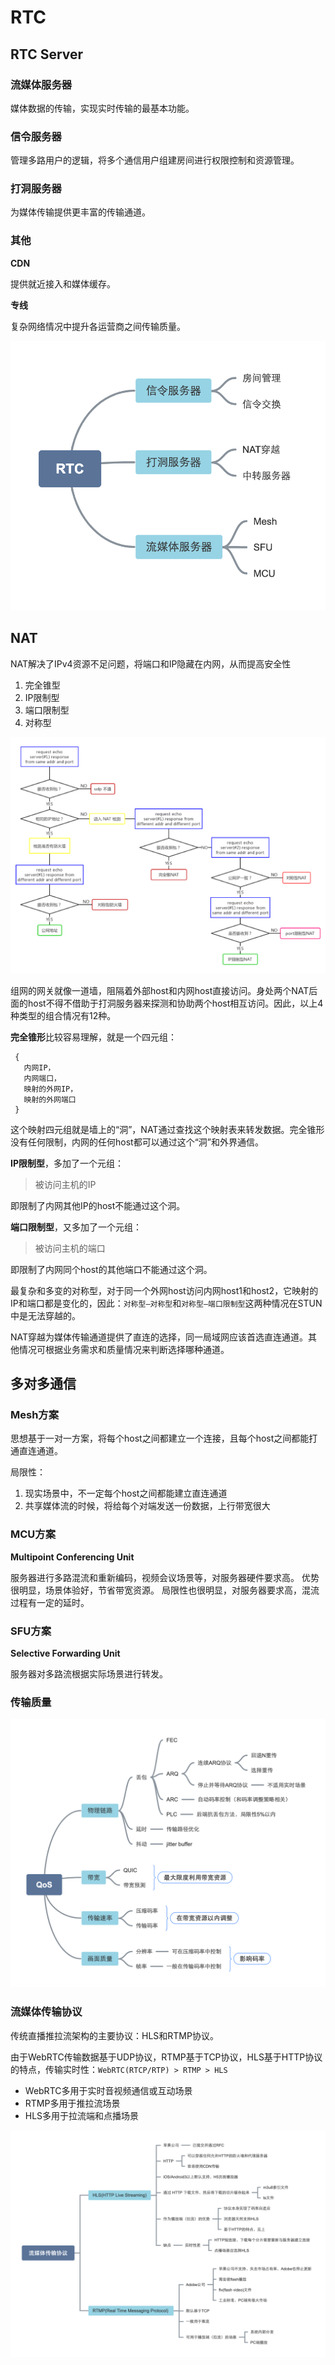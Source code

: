 # RTC
## RTC Server

### 流媒体服务器

媒体数据的传输，实现实时传输的最基本功能。

### 信令服务器

管理多路用户的逻辑，将多个通信用户组建房间进行权限控制和资源管理。

### 打洞服务器

为媒体传输提供更丰富的传输通道。

### 其他

**CDN**

提供就近接入和媒体缓存。

**专线**

复杂网络情况中提升各运营商之间传输质量。


![RTC](/images/pic/RTC.png)

## NAT
NAT解决了IPv4资源不足问题，将端口和IP隐藏在内网，从而提高安全性

1. 完全锥型
2. IP限制型
3. 端口限制型
4. 对称型

![STUN](/images/pic/STUN.png)


组网的网关就像一道墙，阻隔着外部host和内网host直接访问。身处两个NAT后面的host不得不借助于打洞服务器来探测和协助两个host相互访问。因此，以上4种类型的组合情况有12种。

**完全锥形**比较容易理解，就是一个四元组：

	 {
	   内网IP，
	   内网端口，
	   映射的外网IP，
	   映射的外网端口
	 }
	 
这个映射四元组就是墙上的“洞”，NAT通过查找这个映射表来转发数据。完全锥形没有任何限制，内网的任何host都可以通过这个“洞”和外界通信。

**IP限制型**，多加了一个元组：
> 被访问主机的IP

即限制了内网其他IP的host不能通过这个洞。

**端口限制型**，又多加了一个元组：
> 被访问主机的端口

即限制了内网同个host的其他端口不能通过这个洞。

最复杂和多变的对称型，对于同一个外网host访问内网host1和host2，它映射的IP和端口都是变化的，因此：`对称型—对称型`和`对称型—端口限制型`这两种情况在STUN中是无法穿越的。

NAT穿越为媒体传输通道提供了直连的选择，同一局域网应该首选直连通道。其他情况可根据业务需求和质量情况来判断选择哪种通道。

## 多对多通信

### Mesh方案
思想基于一对一方案，将每个host之间都建立一个连接，且每个host之间都能打通直连通道。

局限性：
1. 现实场景中，不一定每个host之间都能建立直连通道
2. 共享媒体流的时候，将给每个对端发送一份数据，上行带宽很大

### MCU方案
**Multipoint Conferencing Unit**

服务器进行多路混流和重新编码，视频会议场景等，对服务器硬件要求高。
优势很明显，场景体验好，节省带宽资源。
局限性也很明显，对服务器要求高，混流过程有一定的延时。

### SFU方案
**Selective Forwarding Unit**

服务器对多路流根据实际场景进行转发。


### 传输质量


![QoS](/images/pic/QoS.png)


### 流媒体传输协议

传统直播推拉流架构的主要协议：HLS和RTMP协议。

由于WebRTC传输数据基于UDP协议，RTMP基于TCP协议，HLS基于HTTP协议的特点，传输实时性：`WebRTC(RTCP/RTP) > RTMP > HLS`

* WebRTC多用于实时音视频通信或互动场景
* RTMP多用于推拉流场景
* HLS多用于拉流端和点播场景


![HLS](/images/pic/HLS.png)



